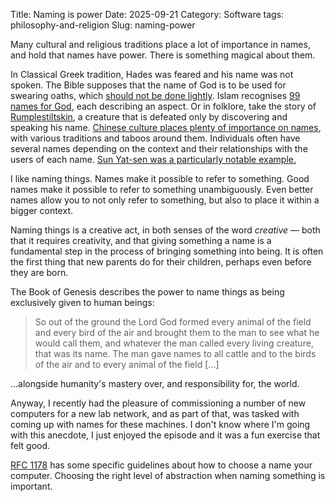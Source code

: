 Title: Naming is power
Date: 2025-09-21
Category: Software
tags: philosophy-and-religion
Slug: naming-power

Many cultural and religious traditions place a lot of importance in
names, and hold that names have power. There is something magical about
them.

In Classical Greek tradition, Hades was feared and his name was not
spoken. The Bible supposes that the name of God is to be used for
swearing oaths, which [should not be done
lightly](https://en.wikipedia.org/wiki/Thou_shalt_not_take_the_name_of_the_Lord_thy_God_in_vain).
Islam recognises [99 names for
God](https://en.wikipedia.org/wiki/Names_of_God_in_Islam), each
describing an aspect. Or in folklore, take the story of
[Rumplestiltskin](https://en.wikipedia.org/wiki/Rumpelstiltskin), a
creature that is defeated only by discovering and speaking his name.
[Chinese culture places plenty of importance on
names](https://en.wikipedia.org/wiki/Chinese_name), with various
traditions and taboos around them. Individuals often have several names
depending on the context and their relationships with the users of each
name. [Sun Yat-sen was a particularly notable
example.](https://en.wikipedia.org/wiki/Names_of_Sun_Yat-sen)

I like naming things. Names make it possible to refer to something. Good
names make it possible to refer to something unambiguously. Even better
names allow you to not only refer to something, but also to place it
within a bigger context.

Naming things is a creative act, in both senses of the word *creative*
&mdash; both that it requires creativity, and that giving something a
name is a fundamental step in the process of bringing something into
being.  It is often the first thing that new parents do for their
children, perhaps even before they are born.

The Book of Genesis describes the power to name things as being
exclusively given to human beings:

> So out of the ground the Lord God formed every animal of the field and
> every bird of the air and brought them to the man to see what he would
> call them, and whatever the man called every living creature, that was
> its name. The man gave names to all cattle and to the birds of the air
> and to every animal of the field [...]

...alongside humanity's mastery over, and responsibility for, the world.

Anyway, I recently had the pleasure of commissioning a number of new
computers for a new lab network, and as part of that, was tasked with
coming up with names for these machines. I don't know where I'm going
with this anecdote, I just enjoyed the episode and it was a fun exercise
that felt good.

[RFC 1178](https://www.rfc-editor.org/rfc/rfc1178.html) has some
specific guidelines about how to choose a name your computer. Choosing
the right level of abstraction when naming something is important.
